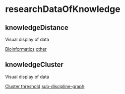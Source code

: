 # researchDataOfKnowledge

## knowledgeDistance

Visual display of data

[Bioinformatics](https://wiki.nikepai.com/v1/mag2020/MagPlantDistance)
[other](https://wiki.nikepai.com/v1/browser/Paper)

## knowledgeCluster

Visual display of data

[Cluster threshold](https://wiki.nikepai.com/v1/browser/MagGraphPaper_20220409)
[sub-discipline-graph](https://wiki.nikepai.com/v2/demo/mag/subject-algorithm-tree)